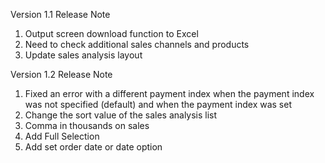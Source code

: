 Version 1.1 Release Note
1. Output screen download function to Excel
2. Need to check additional sales channels and products
3. Update sales analysis layout

Version 1.2 Release Note
1. Fixed an error with a different payment index when the payment index was not specified (default) and when the payment index was set
2. Change the sort value of the sales analysis list
3. Comma in thousands on sales
4. Add Full Selection
5. Add set order date or date option